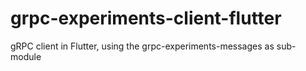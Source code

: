 # grpc-experiments-client-flutter
gRPC client in Flutter, using the grpc-experiments-messages as sub-module

